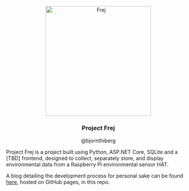 <div align="center">
  <img src="https://github.com/bjornthiberg/project_frej/images/header.png" alt="Frej" width="287.5" height="300">
  <h3 align="center">Project Frej</h3>
  <p align="center">
    @bjornthiberg
    <br/>
  </p>
</div>

Project Frej is a project built using Python, ASP.NET Core, SQLite and a [TBD] frontend, designed to collect, separately store, and display environmental data from a Raspberry Pi environmental sensor HAT.

A blog detailing the development process for personal sake can be found [here](https://bjornthiberg.github.io/project_frej), hosted on GitHub pages, in this repo.
